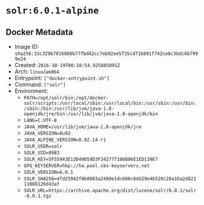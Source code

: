 # `solr:6.0.1-alpine`

## Docker Metadata

- Image ID: `sha256:33c329b7816080b77fbd42cc7eb92ee5f35cd71b891f742ce6c3bdc6b7999e24`
- Created: `2016-10-19T00:18:54.925885091Z`
- Arch: `linux`/`amd64`
- Entrypoint: `["docker-entrypoint.sh"]`
- Command: `["solr"]`
- Environment:
  - `PATH=/opt/solr/bin:/opt/docker-solr/scripts:/usr/local/sbin:/usr/local/bin:/usr/sbin:/usr/bin:/sbin:/bin:/usr/lib/jvm/java-1.8-openjdk/jre/bin:/usr/lib/jvm/java-1.8-openjdk/bin`
  - `LANG=C.UTF-8`
  - `JAVA_HOME=/usr/lib/jvm/java-1.8-openjdk/jre`
  - `JAVA_VERSION=8u92`
  - `JAVA_ALPINE_VERSION=8.92.14-r1`
  - `SOLR_USER=solr`
  - `SOLR_UID=8983`
  - `SOLR_KEY=5F55943E13D49059D3F342777186B06E1ED139E7`
  - `GPG_KEYSERVER=hkp://ha.pool.sks-keyservers.net`
  - `SOLR_VERSION=6.0.1`
  - `SOLR_SHA256=4fd25942f0b8083a2499e1dc606c6dd29e4b520c28a16a2d82111088126d43af`
  - `SOLR_URL=https://archive.apache.org/dist/lucene/solr/6.0.1/solr-6.0.1.tgz`
